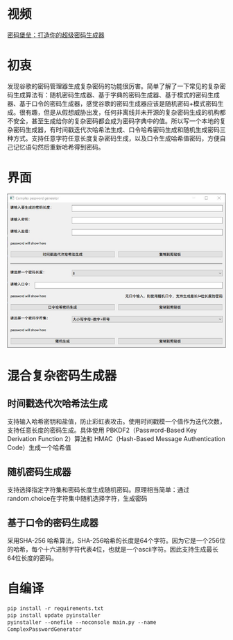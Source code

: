 # 视频


<a href="https://www.bilibili.com/video/BV1gz4y1A7Ao/">密码堡垒：打造你的超级密码生成器</a>


# 初衷

发现谷歌的密码管理器生成复杂密码的功能很厉害。简单了解了一下常见的复杂密码生成算法有：随机密码生成器、基于字典的密码生成器、基于模式的密码生成器、基于口令的密码生成器，感觉谷歌的密码生成器应该是随机密码+模式密码生成。很有趣，但是从假想威胁出发，任何非离线并未开源的复杂密码生成的机构都不安全，甚至生成给你的复杂密码都会成为密码字典中的值。所以写一个本地的复杂密码生成器，有时间戳迭代次哈希法生成、口令哈希密码生成和随机生成密码三种方式。支持任意字符任意长度复杂密码生成，以及口令生成哈希值密码，方便自己记忆语句然后重新哈希得到密码。


# 界面

<p align="center"> <div align="middle"><img src="./resources/Snipaste_2023-11-17_12-44-23.jpg" alt="202310141456515" width="720" height=""></div></p>



# 混合复杂密码生成器

## 时间戳迭代次哈希法生成

支持输入哈希密钥和盐值，防止彩虹表攻击。使用时间戳模一个值作为迭代次数，支持任意长度的密码生成。具体使用 PBKDF2（Password-Based Key Derivation Function 2）算法和 HMAC（Hash-Based Message Authentication Code）生成一个哈希值


## 随机密码生成器

<!-- ## 基于时间戳随机值下标访问惰性字典密码生成器 -->

支持选择指定字符集和密码长度生成随机密码。原理相当简单：通过random.choice在字符集中随机选择字符，生成密码

## 基于口令的密码生成器

采用SHA-256 哈希算法，SHA-256哈希的长度是64个字符。因为它是一个256位的哈希，每个十六进制字符代表4位，也就是一个ascii字符。因此支持生成最长64位长度的密码。


# 自编译

```
pip install -r requirements.txt
pip install update pyinstaller
pyinstaller --onefile --noconsole main.py --name ComplexPasswordGenerator
```
